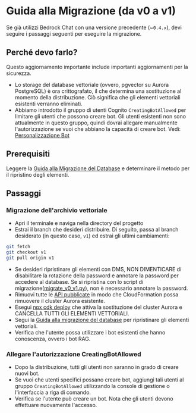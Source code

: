 # Guida alla Migrazione (da v0 a v1)

Se già utilizzi Bedrock Chat con una versione precedente (~`0.4.x`), devi seguire i passaggi seguenti per eseguire la migrazione.

## Perché devo farlo?

Questo aggiornamento importante include importanti aggiornamenti per la sicurezza.

- Lo storage del database vettoriale (ovvero, pgvector su Aurora PostgreSQL) è ora crittografato, il che determina una sostituzione al momento della distribuzione. Ciò significa che gli elementi vettoriali esistenti verranno eliminati.
- Abbiamo introdotto il gruppo di utenti Cognito `CreatingBotAllowed` per limitare gli utenti che possono creare bot. Gli utenti esistenti non sono attualmente in questo gruppo, quindi dovrai allegare manualmente l'autorizzazione se vuoi che abbiano la capacità di creare bot. Vedi: [Personalizzazione Bot](../../README.md#bot-personalization)

## Prerequisiti

Leggere la [Guida alla Migrazione del Database](./DATABASE_MIGRATION_it-IT.md) e determinare il metodo per il ripristino degli elementi.

## Passaggi

### Migrazione dell'archivio vettoriale

- Apri il terminale e naviga nella directory del progetto
- Estrai il branch che desideri distribuire. Di seguito, passa al branch desiderato (in questo caso, `v1`) ed estrai gli ultimi cambiamenti:

```sh
git fetch
git checkout v1
git pull origin v1
```

- Se desideri ripristinare gli elementi con DMS, NON DIMENTICARE di disabilitare la rotazione della password e annotare la password per accedere al database. Se si ripristina con lo script di migrazione([migrate_v0_v1.py](./migrate_v0_v1.py)), non è necessario annotare la password.
- Rimuovi tutte le [API pubblicate](../PUBLISH_API_it-IT.md) in modo che CloudFormation possa rimuovere il cluster Aurora esistente.
- Esegui [npx cdk deploy](../README.md#deploy-using-cdk) che attiva la sostituzione del cluster Aurora e CANCELLA TUTTI GLI ELEMENTI VETTORIALI.
- Segui la [Guida alla migrazione del database](./DATABASE_MIGRATION_it-IT.md) per ripristinare gli elementi vettoriali.
- Verifica che l'utente possa utilizzare i bot esistenti che hanno conoscenza, ovvero i bot RAG.

### Allegare l'autorizzazione CreatingBotAllowed

- Dopo la distribuzione, tutti gli utenti non saranno in grado di creare nuovi bot.
- Se vuoi che utenti specifici possano creare bot, aggiungi tali utenti al gruppo `CreatingBotAllowed` utilizzando la console di gestione o l'interfaccia a riga di comando.
- Verifica se l'utente può creare un bot. Nota che gli utenti devono effettuare nuovamente l'accesso.